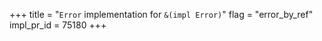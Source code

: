 +++
title = "`Error` implementation for `&(impl Error)`"
flag = "error_by_ref"
impl_pr_id = 75180
+++
